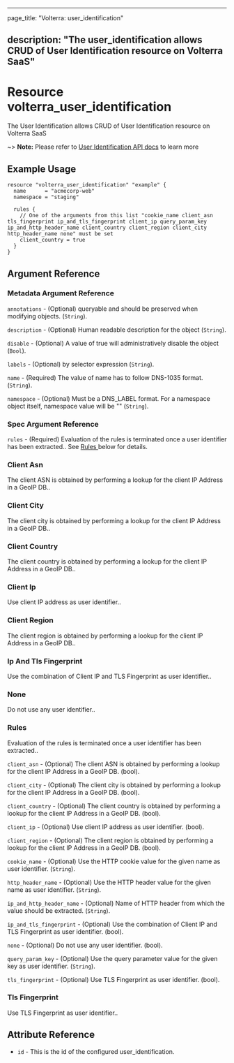 ---

page_title: "Volterra: user_identification"

description: "The user_identification allows CRUD of User Identification resource on Volterra SaaS"
---------------------------------------------------------------------------------------------------

Resource volterra_user_identification
=====================================

The User Identification allows CRUD of User Identification resource on Volterra SaaS

~> **Note:** Please refer to [User Identification API docs](https://volterra.io/docs/api/user-identification) to learn more

Example Usage
-------------

```hcl
resource "volterra_user_identification" "example" {
  name      = "acmecorp-web"
  namespace = "staging"

  rules {
    // One of the arguments from this list "cookie_name client_asn tls_fingerprint ip_and_tls_fingerprint client_ip query_param_key ip_and_http_header_name client_country client_region client_city http_header_name none" must be set
    client_country = true
  }
}

```

Argument Reference
------------------

### Metadata Argument Reference

`annotations` - (Optional) queryable and should be preserved when modifying objects. (`String`).

`description` - (Optional) Human readable description for the object (`String`).

`disable` - (Optional) A value of true will administratively disable the object (`Bool`).

`labels` - (Optional) by selector expression (`String`).

`name` - (Required) The value of name has to follow DNS-1035 format. (`String`).

`namespace` - (Optional) Must be a DNS_LABEL format. For a namespace object itself, namespace value will be "" (`String`).

### Spec Argument Reference

`rules` - (Required) Evaluation of the rules is terminated once a user identifier has been extracted.. See [Rules ](#rules) below for details.

### Client Asn

The client ASN is obtained by performing a lookup for the client IP Address in a GeoIP DB..

### Client City

The client city is obtained by performing a lookup for the client IP Address in a GeoIP DB..

### Client Country

The client country is obtained by performing a lookup for the client IP Address in a GeoIP DB..

### Client Ip

Use client IP address as user identifier..

### Client Region

The client region is obtained by performing a lookup for the client IP Address in a GeoIP DB..

### Ip And Tls Fingerprint

Use the combination of Client IP and TLS Fingerprint as user identifier..

### None

Do not use any user identifier..

### Rules

Evaluation of the rules is terminated once a user identifier has been extracted..

`client_asn` - (Optional) The client ASN is obtained by performing a lookup for the client IP Address in a GeoIP DB. (bool).

`client_city` - (Optional) The client city is obtained by performing a lookup for the client IP Address in a GeoIP DB. (bool).

`client_country` - (Optional) The client country is obtained by performing a lookup for the client IP Address in a GeoIP DB. (bool).

`client_ip` - (Optional) Use client IP address as user identifier. (bool).

`client_region` - (Optional) The client region is obtained by performing a lookup for the client IP Address in a GeoIP DB. (bool).

`cookie_name` - (Optional) Use the HTTP cookie value for the given name as user identifier. (`String`).

`http_header_name` - (Optional) Use the HTTP header value for the given name as user identifier. (`String`).

`ip_and_http_header_name` - (Optional) Name of HTTP header from which the value should be extracted. (`String`).

`ip_and_tls_fingerprint` - (Optional) Use the combination of Client IP and TLS Fingerprint as user identifier. (bool).

`none` - (Optional) Do not use any user identifier. (bool).

`query_param_key` - (Optional) Use the query parameter value for the given key as user identifier. (`String`).

`tls_fingerprint` - (Optional) Use TLS Fingerprint as user identifier. (bool).

### Tls Fingerprint

Use TLS Fingerprint as user identifier..

Attribute Reference
-------------------

-	`id` - This is the id of the configured user_identification.

